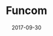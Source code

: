 ---
layout: album
date: 2017-09-30
title: Funcom
developer: Supermassive Games
card-image: 0
card-offset: 0
banner-image: 0
banner-offset: 0
---
